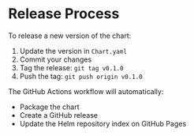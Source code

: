 # Release Process

To release a new version of the chart:

1. Update the version in `Chart.yaml`
2. Commit your changes
3. Tag the release: `git tag v0.1.0`
4. Push the tag: `git push origin v0.1.0`

The GitHub Actions workflow will automatically:
- Package the chart
- Create a GitHub release
- Update the Helm repository index on GitHub Pages
